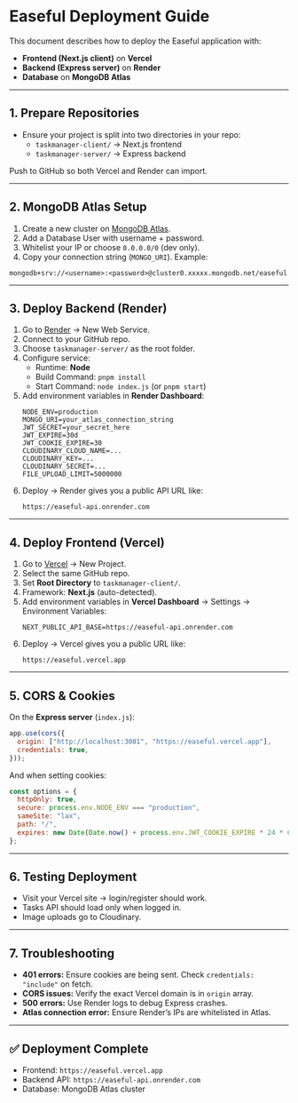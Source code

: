 # Easeful Deployment Guide

This document describes how to deploy the Easeful application with:
- **Frontend (Next.js client)** on **Vercel**
- **Backend (Express server)** on **Render**
- **Database** on **MongoDB Atlas**

---

## 1. Prepare Repositories

- Ensure your project is split into two directories in your repo:
  - `taskmanager-client/` → Next.js frontend
  - `taskmanager-server/` → Express backend

Push to GitHub so both Vercel and Render can import.

---

## 2. MongoDB Atlas Setup

1. Create a new cluster on [MongoDB Atlas](https://www.mongodb.com/cloud/atlas).
2. Add a Database User with username + password.
3. Whitelist your IP or choose `0.0.0.0/0` (dev only).
4. Copy your connection string (`MONGO_URI`). Example:

```
mongodb+srv://<username>:<password>@cluster0.xxxxx.mongodb.net/easeful
```

---

## 3. Deploy Backend (Render)

1. Go to [Render](https://render.com) → New Web Service.
2. Connect to your GitHub repo.
3. Choose `taskmanager-server/` as the root folder.
4. Configure service:
   - Runtime: **Node**
   - Build Command: `pnpm install`
   - Start Command: `node index.js` (or `pnpm start`)
5. Add environment variables in **Render Dashboard**:
   ```env
   NODE_ENV=production
   MONGO_URI=your_atlas_connection_string
   JWT_SECRET=your_secret_here
   JWT_EXPIRE=30d
   JWT_COOKIE_EXPIRE=30
   CLOUDINARY_CLOUD_NAME=...
   CLOUDINARY_KEY=...
   CLOUDINARY_SECRET=...
   FILE_UPLOAD_LIMIT=5000000
   ```
6. Deploy → Render gives you a public API URL like:
   ```
   https://easeful-api.onrender.com
   ```

---

## 4. Deploy Frontend (Vercel)

1. Go to [Vercel](https://vercel.com) → New Project.
2. Select the same GitHub repo.
3. Set **Root Directory** to `taskmanager-client/`.
4. Framework: **Next.js** (auto-detected).
5. Add environment variables in **Vercel Dashboard** → Settings → Environment Variables:
   ```env
   NEXT_PUBLIC_API_BASE=https://easeful-api.onrender.com
   ```
6. Deploy → Vercel gives you a public URL like:
   ```
   https://easeful.vercel.app
   ```

---

## 5. CORS & Cookies

On the **Express server** (`index.js`):
```js
app.use(cors({
  origin: ["http://localhost:3001", "https://easeful.vercel.app"],
  credentials: true,
}));
```

And when setting cookies:
```js
const options = {
  httpOnly: true,
  secure: process.env.NODE_ENV === "production",
  sameSite: "lax",
  path: "/",
  expires: new Date(Date.now() + process.env.JWT_COOKIE_EXPIRE * 24 * 60 * 60 * 1000),
};
```

---

## 6. Testing Deployment

- Visit your Vercel site → login/register should work.
- Tasks API should load only when logged in.
- Image uploads go to Cloudinary.

---

## 7. Troubleshooting

- **401 errors:** Ensure cookies are being sent. Check `credentials: "include"` on fetch.
- **CORS issues:** Verify the exact Vercel domain is in `origin` array.
- **500 errors:** Use Render logs to debug Express crashes.
- **Atlas connection error:** Ensure Render’s IPs are whitelisted in Atlas.

---

## ✅ Deployment Complete

- Frontend: `https://easeful.vercel.app`
- Backend API: `https://easeful-api.onrender.com`
- Database: MongoDB Atlas cluster
